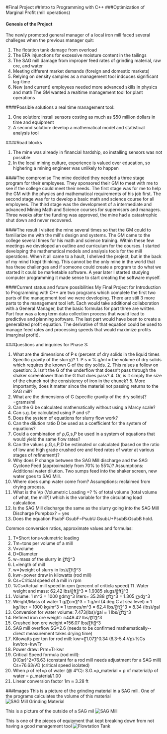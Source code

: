 #Final Project 
##Intro to Programming with C++
###Optimization of Marginal Profit (mill operations)
#### Genesis of the Project
The newly promoted general manager of a local iron mill faced several challeges when the previous manager quit:
  1. The flotation tank damage from overload
  2. The EPA injunctions for excessive moisture content in the tailings
  3. The SAG mill damage from improper feed rates of grinding material, raw ore, and water
  4. Meeting different market demands (foreign and domestic markets)
  5. Relying on density samples as a management tool indcuces significant lag-time 
  6. New (and current) employees needed more advanced skills in physics and math
The GM wanted a realtime management tool for plant operations

####Possible solutions a real time management tool:  
  1. One solution: install sensors costing as much as $50 million dollars in time and equipment
  2. A second solution: develop a mathematical model and statistical analysis tool

####Road blocks
  1. The mine was already in financial hardship, so installing sensors was not possible
  2. In the local mining culture, experience is valued over education, so highering a mining engineer was unlikely to happen
  
####The compromise
The mine decided they needed a three stage program for their employees. They sponsored their GM to meet with me to see if the college could meet their needs. The first stage was for me to help the GM with the physics and mathematical requirements of his job first. The second stage was for to develop a basic math and science course for all employees. The third stage was the development of a intermediate and advanced Mining Math and Science courses for supervisors and managers. Three weeks after the funding was approved, the mine had a catastrophic shut down and never recovered.

####The result
I visited the mine several times so that the GM could to familiarize me with the mill's design and systems. The GM came to the college several times for his math and science training. Within these few meetings we developed an outline and curriculum for the courses. I started developing the mathematical models and analysis tools for the mill operations. When it all came to a hault, I shelved the project, but in the back of my mind I kept thinking. This cannot be the only mine in the world that has these challenges and if someone could create a program to do what we started it could be marketable software. A year later I started studying computer programming it made sense to start creating the software myself.

####Current status and future possibilities
My Final Project for Introduction to Programming with C++ are two programs which complete the first two parts of the management tool we were developing. There are still 3 more parts to the management tool left. Each would take additional collaboration with a General Manager, but the basic formulas for part three are written. Part four was a long term data collection process that would lead to predictive and planning software. The last part would have been to create a generalized profit equation. The derivative of that equation could be used to manage feed rates and processing speeds that would maximize profits (marginal profit).

###Questions and inquiries for Phase 3: 
  1. What are the dimensions of P∙s  (percent of dry solids in the liquid times Specific gravity of the slurry)?
   	1. P∙s = %∙g/ml =  the volume of dry solids which requires the known G of the dry solids.
  	2. This raises a follow on question: 
  	3. Isn’t the G of the underflow that doesn’t pass through the shaker screenlower than the G that does pass? 
  	4. Or, is it simply the size of the chunck not the consistency of iron in the chunck?
  	5. More importantly, does it matter since the material not passing returns to the SAG mill?
  2. What are the dimensions of G (specific gravity of the dry solids)?
  	=grams/ml
  3. Can the G be calculated mathematically without using a Marcy scale?
  4. Can s.g. be calculated using P and s?
  5. Does the system of equations for slurry flow work? 
  6. Can the dilution ratio D be used as a coefficient for the system of equations?
  7. Could a combination of ρ,G,s,P be used in a system of equations that would yield the same flow rates?
  8. Can the values ρ,G,s,P,D be estimated or calculated (based on the ratio of low and high grade crushed ore and feed rates  of water at various stages of refinement)?
  9. Why does P change between the SAG Mill discharge and the SAG Cyclone Feed (approximately from 70% to 55%)?
  	Assumptions: Additional water dilution. Two sumps feed into the shaker screen, new water goes to SAG Mill.
  10. Where does sump water come from?
  	Assumptions: reclaimed from drying process.
  11. What is the Vp (Volumetric Loading =? % of total volume [total volume of what, the mill?]) which is the variable for the circulating load calculation.
  12. Is the SAG Mill discharge the same as the slurry going into the SAG Mill Discharge Pumpbox?
  	= yes
  14. Does the equation  PsubF∙GsubF=PsubU∙GsubU+PsubB∙GsubB hold.
  
  Common conversion ratios, approximate values and formulas:
  1. T=Short tons∙volumetric loading
  2. Tm=tons per volume of a mill
  3. V=volume   
  4. D=Diameter
  5. w=mass of the slurry in 〖ft〗^3  
  6. L=length of mill  
  7.  w=(weight of slurry in lbs)/〖ft〗^3 
  8. kwr=power draw in kilowatts (rod mill)
  9. Cs=Critical speed of a mill in rpm
  10. %Cs=Actual mill speed in rpm (percent of criticla speed)
  11 .Water weight and mass: 	62.42 lbs/〖ft〗^3 = 1.9385 slugs/〖ft〗^3 
  12. Volume: 1 m^3  = 1000 〖dm〗^3 liters= 35.288 〖ft〗^3  = 1.305 〖yd〗^3
  13. Weight/Mass of water 1 g/〖cm〗^3 = 1  g/ml (4 deg C at sea level)
  								  = 1 kg/liter 
                                    = 1000 kg/m^3 = 1 tonnes/m^3 
                                    = 62.4 lbs/〖ft〗^3 
                                    = 8.34 (lbs)/gal
  14. Conversion for water volume: 	7.473(lbs)/gal ≈ 1 lbs/〖ft〗^3   
  15. Refined iron ore weight:		≈449.42 lbs/〖ft〗^3
  16. Crushed iron ore weight	≈156.07 lbs/〖ft〗^3
  17. SAG mill overflow		SG=2.6 (needs to be confirmed mathematically--direct measurement takes drying time)
  18. Kilowatts per ton for rod mill:   	kwr=〖1.07〗^0.34 (6.3-5.4∙Vp)∙%Cs kw/ton=kw/Tr
  19. Power draw:  			Prm=Tr∙kwr 
  20. Critical Speed formula (rod mill):	
  				D(Csr)^2=76.63 (constant for a rod mill needs adjustment for a SAG mill)  
  				Cs=76.63/√D (critical speed isolated)
  21. When ρ of ref=ρ of water (@ 4°C): 	S.G.=ρ_material = ρ of material/ρ of water = ρ_material/1.00 
  22. Linear conversion factor		1m ≈ 3.28 ft

###Images
This is a picture of the grinding material in a SAG mill. One of the programs calculates the volume of this material
![SAG Mill Grinding Material](https://encrypted-tbn2.gstatic.com/images?q=tbn:ANd9GcQfh6zXYG7pJECsth2DVx44SImR4RPQfwTYwUqaSniz3nDAq6Xssw)

This is a picture of the outside of a SAG mil
![SAG Mill](http://photos.newswire.ca/images/download/20140206_C7934_PHOTO_EN_36350.jpg)

This is one of the pieces of equipment that kept breaking down from not having a good management tool
![Flowtation Tank](http://cadillapp.com/assets/templates/1410898792/b34d27579fac962dd7ab8083f8e61f031376c555.jpg)



